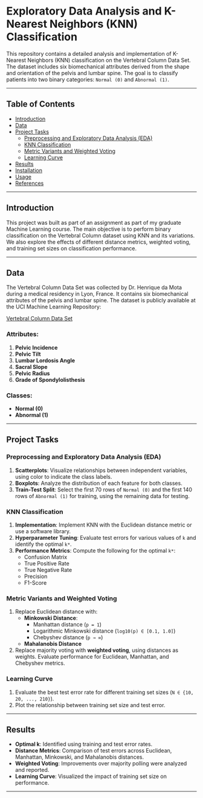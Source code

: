 # Exploratory Data Analysis and K-Nearest Neighbors (KNN) Classification

This repository contains a detailed analysis and implementation of K-Nearest Neighbors (KNN) classification on the Vertebral Column Data Set. The dataset includes six biomechanical attributes derived from the shape and orientation of the pelvis and lumbar spine. The goal is to classify patients into two binary categories: `Normal (0)` and `Abnormal (1)`.

---

## Table of Contents

- [Introduction](#introduction)
- [Data](#data)
- [Project Tasks](#project-tasks)
  - [Preprocessing and Exploratory Data Analysis (EDA)](#preprocessing-and-exploratory-data-analysis-eda)
  - [KNN Classification](#knn-classification)
  - [Metric Variants and Weighted Voting](#metric-variants-and-weighted-voting)
  - [Learning Curve](#learning-curve)
- [Results](#results)
- [Installation](#installation)
- [Usage](#usage)
- [References](#references)

---

## Introduction

This project was built as part of an assignment as part of my graduate Machine Learning course. The main objective is to perform binary classification on the Vertebral Column dataset using KNN and its variations. We also explore the effects of different distance metrics, weighted voting, and training set sizes on classification performance.

---

## Data

The Vertebral Column Data Set was collected by Dr. Henrique da Mota during a medical residency in Lyon, France. It contains six biomechanical attributes of the pelvis and lumbar spine. The dataset is publicly available at the UCI Machine Learning Repository:

[Vertebral Column Data Set](https://archive.ics.uci.edu/ml/datasets/Vertebral+Column)

### Attributes:
1. **Pelvic Incidence**
2. **Pelvic Tilt**
3. **Lumbar Lordosis Angle**
4. **Sacral Slope**
5. **Pelvic Radius**
6. **Grade of Spondylolisthesis**

### Classes:
- **Normal (0)**
- **Abnormal (1)**

---

## Project Tasks

### Preprocessing and Exploratory Data Analysis (EDA)
1. **Scatterplots**: Visualize relationships between independent variables, using color to indicate the class labels.
2. **Boxplots**: Analyze the distribution of each feature for both classes.
3. **Train-Test Split**: Select the first 70 rows of `Normal (0)` and the first 140 rows of `Abnormal (1)` for training, using the remaining data for testing.

### KNN Classification
1. **Implementation**: Implement KNN with the Euclidean distance metric or use a software library.
2. **Hyperparameter Tuning**: Evaluate test errors for various values of `k` and identify the optimal `k*`.
3. **Performance Metrics**: Compute the following for the optimal `k*`:
   - Confusion Matrix
   - True Positive Rate
   - True Negative Rate
   - Precision
   - F1-Score

### Metric Variants and Weighted Voting
1. Replace Euclidean distance with:
   - **Minkowski Distance**:
     - Manhattan distance (`p = 1`)
     - Logarithmic Minkowski distance (`log10(p) ∈ [0.1, 1.0]`)
     - Chebyshev distance (`p → ∞`)
   - **Mahalanobis Distance**
2. Replace majority voting with **weighted voting**, using distances as weights. Evaluate performance for Euclidean, Manhattan, and Chebyshev metrics.

### Learning Curve
1. Evaluate the best test error rate for different training set sizes (`N ∈ {10, 20, ..., 210}`).
2. Plot the relationship between training set size and test error.

---

## Results

- **Optimal k**: Identified using training and test error rates.
- **Distance Metrics**: Comparison of test errors across Euclidean, Manhattan, Minkowski, and Mahalanobis distances.
- **Weighted Voting**: Improvements over majority polling were analyzed and reported.
- **Learning Curve**: Visualized the impact of training set size on performance.

---


